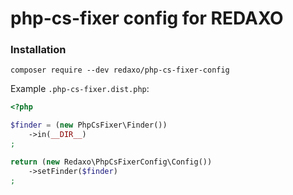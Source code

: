 # php-cs-fixer config for REDAXO

### Installation

```
composer require --dev redaxo/php-cs-fixer-config
```

Example `.php-cs-fixer.dist.php`:

```php
<?php

$finder = (new PhpCsFixer\Finder())
    ->in(__DIR__)
;

return (new Redaxo\PhpCsFixerConfig\Config())
    ->setFinder($finder)
;

```
